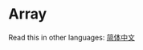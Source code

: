 # Array

Read this in other languages: [简体中文](https://github.com/geekhall/algorithms/tree/main/data-structures/array/RADME.md)
